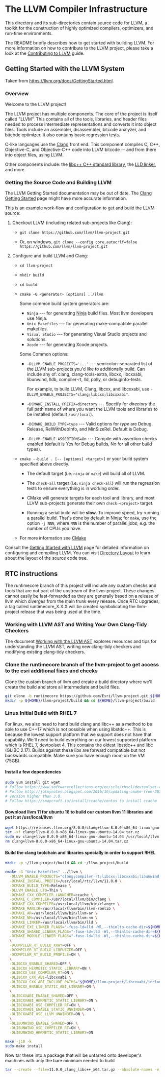 # The LLVM Compiler Infrastructure

This directory and its sub-directories contain source code for LLVM,
a toolkit for the construction of highly optimized compilers,
optimizers, and run-time environments.

The README briefly describes how to get started with building LLVM.
For more information on how to contribute to the LLVM project, please
take a look at the
[Contributing to LLVM](https://llvm.org/docs/Contributing.html) guide.

## Getting Started with the LLVM System

Taken from https://llvm.org/docs/GettingStarted.html.

### Overview

Welcome to the LLVM project!

The LLVM project has multiple components. The core of the project is
itself called "LLVM". This contains all of the tools, libraries, and header
files needed to process intermediate representations and converts it into
object files.  Tools include an assembler, disassembler, bitcode analyzer, and
bitcode optimizer.  It also contains basic regression tests.

C-like languages use the [Clang](http://clang.llvm.org/) front end.  This
component compiles C, C++, Objective-C, and Objective-C++ code into LLVM bitcode
-- and from there into object files, using LLVM.

Other components include:
the [libc++ C++ standard library](https://libcxx.llvm.org),
the [LLD linker](https://lld.llvm.org), and more.

### Getting the Source Code and Building LLVM

The LLVM Getting Started documentation may be out of date.  The [Clang
Getting Started](http://clang.llvm.org/get_started.html) page might have more
accurate information.

This is an example work-flow and configuration to get and build the LLVM source:

1. Checkout LLVM (including related sub-projects like Clang):

     * ``git clone https://github.com/llvm/llvm-project.git``

     * Or, on windows, ``git clone --config core.autocrlf=false
    https://github.com/llvm/llvm-project.git``

2. Configure and build LLVM and Clang:

     * ``cd llvm-project``

     * ``mkdir build``

     * ``cd build``

     * ``cmake -G <generator> [options] ../llvm``

        Some common build system generators are:

        * ``Ninja`` --- for generating [Ninja](https://ninja-build.org)
          build files. Most llvm developers use Ninja.
        * ``Unix Makefiles`` --- for generating make-compatible parallel makefiles.
        * ``Visual Studio`` --- for generating Visual Studio projects and
          solutions.
        * ``Xcode`` --- for generating Xcode projects.

        Some Common options:

        * ``-DLLVM_ENABLE_PROJECTS='...'`` --- semicolon-separated list of the LLVM
          sub-projects you'd like to additionally build. Can include any of: clang,
          clang-tools-extra, libcxx, libcxxabi, libunwind, lldb, compiler-rt, lld,
          polly, or debuginfo-tests.

          For example, to build LLVM, Clang, libcxx, and libcxxabi, use
          ``-DLLVM_ENABLE_PROJECTS="clang;libcxx;libcxxabi"``.

        * ``-DCMAKE_INSTALL_PREFIX=directory`` --- Specify for *directory* the full
          path name of where you want the LLVM tools and libraries to be installed
          (default ``/usr/local``).

        * ``-DCMAKE_BUILD_TYPE=type`` --- Valid options for *type* are Debug,
          Release, RelWithDebInfo, and MinSizeRel. Default is Debug.

        * ``-DLLVM_ENABLE_ASSERTIONS=On`` --- Compile with assertion checks enabled
          (default is Yes for Debug builds, No for all other build types).

      * ``cmake --build . [-- [options] <target>]`` or your build system specified above
        directly.

        * The default target (i.e. ``ninja`` or ``make``) will build all of LLVM.

        * The ``check-all`` target (i.e. ``ninja check-all``) will run the
          regression tests to ensure everything is in working order.

        * CMake will generate targets for each tool and library, and most
          LLVM sub-projects generate their own ``check-<project>`` target.

        * Running a serial build will be **slow**.  To improve speed, try running a
          parallel build.  That's done by default in Ninja; for ``make``, use the option
          ``-j NNN``, where ``NNN`` is the number of parallel jobs, e.g. the number of
          CPUs you have.

      * For more information see [CMake](https://llvm.org/docs/CMake.html)

Consult the
[Getting Started with LLVM](https://llvm.org/docs/GettingStarted.html#getting-started-with-llvm)
page for detailed information on configuring and compiling LLVM. You can visit
[Directory Layout](https://llvm.org/docs/GettingStarted.html#directory-layout)
to learn about the layout of the source code tree.

## RTC instructions

The runtimecore branch of this project will include any custom checks and tools that are not part of the upstream of the
llvm-project. These changes cannot easily be fast-forwarded as they are generally based on a release of llvm which
diverges from the main trunk every release. Once RTC upgrades, a tag called runtimecore_X.X.X will be created
symbolicating the llvm-project release that was being used at the time.

### Working with LLVM AST and Writing Your Own Clang-Tidy Checkers

The document [Working with the LLVM AST](working_with_the_llvm_ast.md) explores resources and tips for understanding
the LLVM AST, writing new clang-tidy checkers and modifying existing clang-tidy checkers.

### Clone the runtimecore branch of the llvm-project to get access to the esri additional fixes and checks

Clone the custom branch of llvm and create a build directory where we'll create the build and store all intermediate and
build files.

```sh
git clone -b runtimecore https://github.com/Esri/llvm-project.git ${HOME}
mkdir -p ${HOME}/llvm-project/build && cd ${HOME}/llvm-project/build
```

### Linux Initial Build with RHEL 7

For linux, we also need to hand build clang and libc++ as a method to be able to use C++17 which is not possible when
using libstdc++. This is because the lowest support platform that we support does not have that capability. We'll need
to build everything on our lowest supported platform which is RHEL 7, devtoolset 4. This contains the oldest libstdc++
and libc (GLIBC 2.17). Builds against these libs are forward compatible but not backwards compatible. Make sure you have
enough room on the VM (75GB).

#### Install a few dependencies

```sh
sudo yum install git wget
# Follow https://www.softwarecollections.org/en/scls/rhscl/devtoolset-4/ to install devtools-4 for a newer libstdc++
# Follow http://jotmynotes.blogspot.com/2016/10/updating-cmake-from-2811-to-362-or.html to install cmake but use a
# version higher than 3.8.
# Follow https://snapcraft.io/install/ccache/centos to install ccache
```

#### Download llvm 11 for ubuntu 16 to build our custom llvm 11 libraries and put it at /usr/local/llvm

```sh
wget https://releases.llvm.org/8.0.0/clang+llvm-8.0.0-x86_64-linux-gnu-ubuntu-14.04.tar.xz
tar -xf clang+llvm-8.0.0-x86_64-linux-gnu-ubuntu-14.04.tar.xz
sudo mv clang+llvm-8.0.0-x86_64-linux-gnu-ubuntu-14.04 /usr/local/llvm
rm clang+llvm-8.0.0-x86_64-linux-gnu-ubuntu-14.04.tar.xz
```

#### Build the clang toolchain and libraries specially in order to support RHEL

```sh
mkdir -p ~/llvm-project/build && cd ~/llvm-project/build

cmake -G "Unix Makefiles" ../llvm \
  -DLLVM_ENABLE_PROJECTS="clang;compiler-rt;libcxx;libcxxabi;libunwind;lld" \
  -DCMAKE_INSTALL_PREFIX=/usr/local/rtc/llvm/11.0.0 \
  -DCMAKE_BUILD_TYPE=Release \
  -DLLVM_ENABLE_LTO=Thin \
  -DCMAKE_CXX_COMPILER_LAUNCHER=ccache \
  -DCMAKE_C_COMPILER=/usr/local/llvm/bin/clang \
  -DCMAKE_CXX_COMPILER=/usr/local/llvm/bin/clang++ \
  -DCMAKE_RANLIB=/usr/local/llvm/bin/llvm-ranlib \
  -DCMAKE_AR=/usr/local/llvm/bin/llvm-ar \
  -DCMAKE_NM=/usr/local/llvm/bin/llvm-nm \
  -DCMAKE_LINKER=/usr/local/llvm/bin/lld \
  -DCMAKE_EXE_LINKER_FLAGS="-fuse-ld=lld -Wl,--thinlto-cache-dir=${HOME}/.thinLTO -Wl,--icf=all" \
  -DCMAKE_SHARED_LINKER_FLAGS="-fuse-ld=lld -Wl,--thinlto-cache-dir=${HOME}/.thinLTO -Wl,--icf=all" \
  -DCMAKE_MODULE_LINKER_FLAGS="-fuse-ld=lld -Wl,--thinlto-cache-dir=${HOME}/.thinLTO -Wl,--icf=all" \
  \
  -DCOMPILER_RT_BUILD_XRAY=OFF \
  -DCOMPILER_RT_BUILD_LIBFUZZER=OFF \
  -DCOMPILER_RT_BUILD_PROFILE=ON \
  \
  -DLIBCXX_ENABLE_SHARED=OFF \
  -DLIBCXX_HERMETIC_STATIC_LIBRARY=ON \
  -DLIBCXX_USE_COMPILER_RT=ON \
  -DLIBCXX_CXX_ABI=libcxxabi \
  -DLIBCXX_CXX_ABI_INCLUDE_PATHS="${HOME}/llvm-project/libcxxabi/include" \
  -DLIBCXX_ENABLE_STATIC_ABI_LIBRARY=ON \
  \
  -DLIBCXXABI_ENABLE_SHARED=OFF \
  -DLIBCXXABI_HERMETIC_STATIC_LIBRARY=ON \
  -DLIBCXXABI_USE_COMPILER_RT=ON \
  -DLIBCXXABI_ENABLE_STATIC_UNWINDER=ON \
  -DLIBCXXABI_USE_LLVM_UNWINDER=ON \
  \
  -DLIBUNWIND_ENABLE_SHARED=OFF \
  -DLIBUNWIND_USE_COMPILER_RT=ON \
  -DLIBUNWIND_HERMETIC_STATIC_LIBRARY=ON

make -j10 -k
sudo make install
```

Now tar these into a package that will be untarred onto developer's machines with only the bare minimum needed to build

```sh
tar --create --file=11.0.0_clang_libc++_x64.tar.gz --absolute-names -v --gzip /usr/local/rtc/llvm/11.0.0
```
